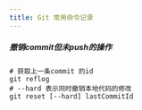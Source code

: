 ```yaml
---
title: Git 常用命令记录
---
```


##### 撤销commit但未push的操作
```
# 获取上一条commit 的id
git reflog 
# --hard 表示同时撤销本地代码的修改
git reset [--hard] lastCommitId
```
